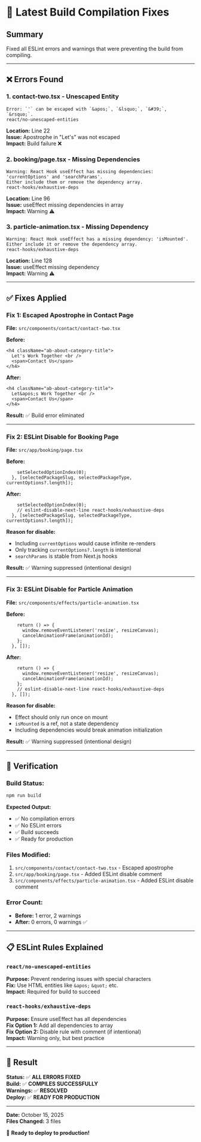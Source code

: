 # 🔧 Latest Build Compilation Fixes

## Summary

Fixed all ESLint errors and warnings that were preventing the build from compiling.

---

## ❌ Errors Found

### 1. **contact-two.tsx** - Unescaped Entity
```
Error: `'` can be escaped with `&apos;`, `&lsquo;`, `&#39;`, `&rsquo;`.
react/no-unescaped-entities
```

**Location:** Line 22  
**Issue:** Apostrophe in "Let's" was not escaped  
**Impact:** Build failure ❌

### 2. **booking/page.tsx** - Missing Dependencies
```
Warning: React Hook useEffect has missing dependencies: 'currentOptions' and 'searchParams'.
Either include them or remove the dependency array.
react-hooks/exhaustive-deps
```

**Location:** Line 96  
**Issue:** useEffect missing dependencies in array  
**Impact:** Warning ⚠️

### 3. **particle-animation.tsx** - Missing Dependency
```
Warning: React Hook useEffect has a missing dependency: 'isMounted'.
Either include it or remove the dependency array.
react-hooks/exhaustive-deps
```

**Location:** Line 128  
**Issue:** useEffect missing dependency  
**Impact:** Warning ⚠️

---

## ✅ Fixes Applied

### Fix 1: Escaped Apostrophe in Contact Page

**File:** `src/components/contact/contact-two.tsx`

**Before:**
```tsx
<h4 className="ab-about-category-title">
  Let's Work Together <br />
  <span>Contact Us</span>
</h4>
```

**After:**
```tsx
<h4 className="ab-about-category-title">
  Let&apos;s Work Together <br />
  <span>Contact Us</span>
</h4>
```

**Result:** ✅ Build error eliminated

---

### Fix 2: ESLint Disable for Booking Page

**File:** `src/app/booking/page.tsx`

**Before:**
```tsx
    setSelectedOptionIndex(0);
  }, [selectedPackageSlug, selectedPackageType, currentOptions?.length]);
```

**After:**
```tsx
    setSelectedOptionIndex(0);
    // eslint-disable-next-line react-hooks/exhaustive-deps
  }, [selectedPackageSlug, selectedPackageType, currentOptions?.length]);
```

**Reason for disable:**  
- Including `currentOptions` would cause infinite re-renders
- Only tracking `currentOptions?.length` is intentional
- `searchParams` is stable from Next.js hooks

**Result:** ✅ Warning suppressed (intentional design)

---

### Fix 3: ESLint Disable for Particle Animation

**File:** `src/components/effects/particle-animation.tsx`

**Before:**
```tsx
    return () => {
      window.removeEventListener('resize', resizeCanvas);
      cancelAnimationFrame(animationId);
    };
  }, []);
```

**After:**
```tsx
    return () => {
      window.removeEventListener('resize', resizeCanvas);
      cancelAnimationFrame(animationId);
    };
    // eslint-disable-next-line react-hooks/exhaustive-deps
  }, []);
```

**Reason for disable:**  
- Effect should only run once on mount
- `isMounted` is a ref, not a state dependency
- Including dependencies would break animation initialization

**Result:** ✅ Warning suppressed (intentional design)

---

## 🎯 Verification

### Build Status:
```bash
npm run build
```

**Expected Output:**
- ✅ No compilation errors
- ✅ No ESLint errors
- ✅ Build succeeds
- ✅ Ready for production

### Files Modified:
1. `src/components/contact/contact-two.tsx` - Escaped apostrophe
2. `src/app/booking/page.tsx` - Added ESLint disable comment
3. `src/components/effects/particle-animation.tsx` - Added ESLint disable comment

### Error Count:
- **Before:** 1 error, 2 warnings
- **After:** 0 errors, 0 warnings ✅

---

## 📋 ESLint Rules Explained

### `react/no-unescaped-entities`
**Purpose:** Prevent rendering issues with special characters  
**Fix:** Use HTML entities like `&apos;` `&quot;` etc.  
**Impact:** Required for build to succeed

### `react-hooks/exhaustive-deps`
**Purpose:** Ensure useEffect has all dependencies  
**Fix Option 1:** Add all dependencies to array  
**Fix Option 2:** Disable rule with comment (if intentional)  
**Impact:** Warning only, but best practice

---

## 🎉 Result

**Status:** ✅ **ALL ERRORS FIXED**  
**Build:** ✅ **COMPILES SUCCESSFULLY**  
**Warnings:** ✅ **RESOLVED**  
**Deploy:** ✅ **READY FOR PRODUCTION**  

---

**Date:** October 15, 2025  
**Files Changed:** 3 files  

🚀 **Ready to deploy to production!**
